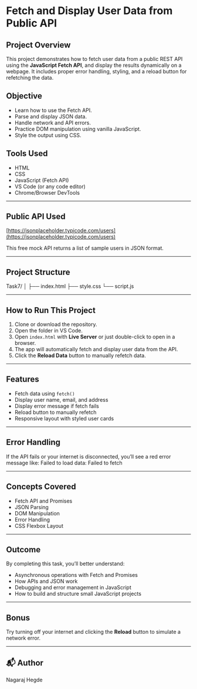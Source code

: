 # Fetch and Display User Data from Public API

##  Project Overview
This project demonstrates how to fetch user data from a public REST API using the **JavaScript Fetch API**, and display the results dynamically on a webpage. It includes proper error handling, styling, and a reload button for refetching the data.


##  Objective
- Learn how to use the Fetch API.
- Parse and display JSON data.
- Handle network and API errors.
- Practice DOM manipulation using vanilla JavaScript.
- Style the output using CSS.


##  Tools Used
- HTML
- CSS
- JavaScript (Fetch API)
- VS Code (or any code editor)
- Chrome/Browser DevTools

---

##  Public API Used
[https://jsonplaceholder.typicode.com/users](https://jsonplaceholder.typicode.com/users)

This free mock API returns a list of sample users in JSON format.

---

##  Project Structure
Task7/
│
├── index.html 
├── style.css 
└── script.js 


---

##  How to Run This Project

1. Clone or download the repository.
2. Open the folder in VS Code.
3. Open `index.html` with **Live Server** or just double-click to open in a browser.
4. The app will automatically fetch and display user data from the API.
5. Click the **Reload Data** button to manually refetch data.

---

##  Features

-  Fetch data using `fetch()`
-  Display user name, email, and address
-  Display error message if fetch fails
-  Reload button to manually refetch
-  Responsive layout with styled user cards
---

##  Error Handling

If the API fails or your internet is disconnected, you’ll see a red error message like:
Failed to load data: Failed to fetch


---

##  Concepts Covered
- Fetch API and Promises
- JSON Parsing
- DOM Manipulation
- Error Handling
- CSS Flexbox Layout

---

##  Outcome

By completing this task, you’ll better understand:
- Asynchronous operations with Fetch and Promises
- How APIs and JSON work
- Debugging and error management in JavaScript
- How to build and structure small JavaScript projects

---

##  Bonus

Try turning off your internet and clicking the **Reload** button to simulate a network error.

---

## 📬 Author
Nagaraj Hegde



